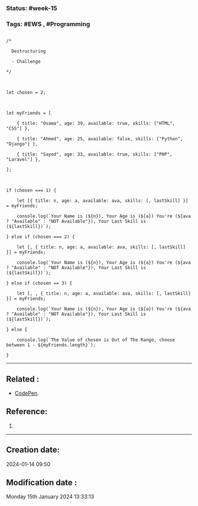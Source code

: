 
### Status: #week-15

### Tags: #EWS  , #Programming 


## 

```JS
/*

  Destructuring

  - Challenge

*/

  

let chosen = 2;

  

let myFriends = [

    { title: "Osama", age: 39, available: true, skills: ["HTML", "CSS"] },

    { title: "Ahmed", age: 25, available: false, skills: ["Python", "Django"] },

    { title: "Sayed", age: 33, available: true, skills: ["PHP", "Laravel"] },

];

  

if (chosen === 1) {

    let [{ title: n, age: a, available: ava, skills: [, lastSkill] }] = myFriends;

    console.log(`Your Name is (${n}), Your Age is (${a}) You're (${ava ? "Available" : "NOT Available"}), Your Last Skill is (${lastSkill})`);

} else if (chosen === 2) {

    let [, { title: n, age: a, available: ava, skills: [, lastSkill] }] = myFriends;

    console.log(`Your Name is (${n}), Your Age is (${a}) You're (${ava ? "Available" : "NOT Available"}), Your Last Skill is (${lastSkill})`);

} else if (chosen == 3) {

    let [, , { title: n, age: a, available: ava, skills: [, lastSkill] }] = myFriends;

    console.log(`Your Name is (${n}), Your Age is (${a}) You're (${ava ? "Available" : "NOT Available"}), Your Last Skill is (${lastSkill})`);

} else {

    console.log(`The Value of chosen is Out of The Range, choose between 1 - ${myFriends.length}`);

}
````



______________________________________________________________________


## Related : 

- [CodePen](https://codepen.io/Fahad-Mohamed/pen/BabppNm?editors=1111).

## Reference: 

1.  


---

  ## Creation date: 
  
  2024-01-14 09:50 
  
  
   ## Modification date :
   
   Monday 15th January 2024 13:33:13